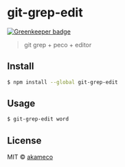 # git-grep-edit

[![Greenkeeper badge](https://badges.greenkeeper.io/akameco/git-grep-edit.svg)](https://greenkeeper.io/)

> git grep + peco + editor

## Install

```sh
$ npm install --global git-grep-edit
```

## Usage

```sh
$ git-grep-edit word
```


## License

MIT © [akameco](https://akameco.github.io)
